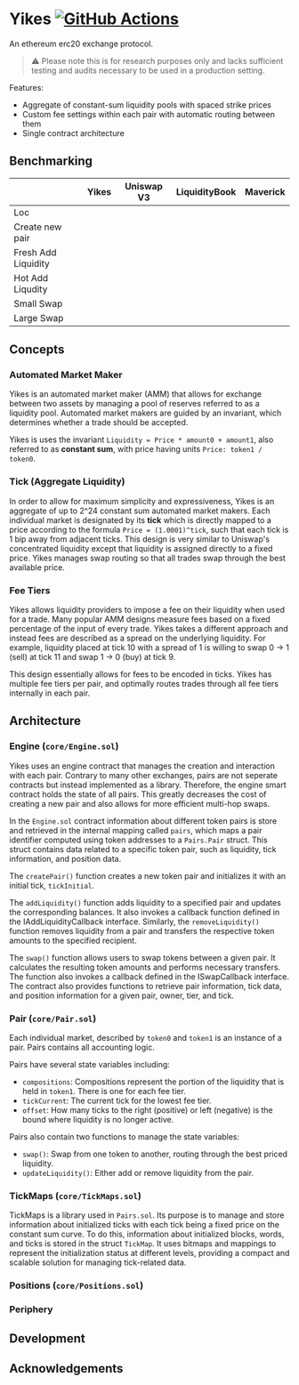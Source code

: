 # Yikes [![GitHub Actions][gha-badge]][gha]

[gha]: https://github.com/kyscott18/ilrta/actions
[gha-badge]: https://github.com/kyscott18/ilrta/actions/workflows/main.yml/badge.svg

An ethereum erc20 exchange protocol.

> ⚠️ Please note this is for research purposes only and lacks sufficient testing and audits necessary to be used in a production setting.

Features:

- Aggregate of constant-sum liquidity pools with spaced strike prices
- Custom fee settings within each pair with automatic routing between them
- Single contract architecture

## Benchmarking

|                   |Yikes   |Uniswap V3|LiquidityBook|Maverick|
|-------------------|--------|----------|-------------|--------|
|Loc                |        |          |             |        |
|Create new pair    |        |          |             |        |
|Fresh Add Liquidity|        |          |             |        |
|Hot Add Liqudity   |        |          |             |        |
|Small Swap         |        |          |             |        |
|Large Swap         |        |          |             |        |

## Concepts

### Automated Market Maker

Yikes is an automated market maker (AMM) that allows for exchange between two assets by managing a pool of reserves referred to as a liquidity pool. Automated market makers are guided by an invariant, which determines whether a trade should be accepted.

Yikes is uses the invariant `Liquidity = Price * amount0 + amount1`, also referred to as **constant sum**, with price having units `Price: token1 / token0`.

### Tick (Aggregate Liquidity)

In order to allow for maximum simplicity and expressiveness, Yikes is an aggregate of up to 2^24 constant sum automated market makers. Each individual market is designated by its **tick** which is directly mapped to a price according to the formula `Price = (1.0001)^tick`, such that each tick is 1 bip away from adjacent ticks. This design is very similar to Uniswap's concentrated liquidity except that liquidity is assigned directly to a fixed price. Yikes manages swap routing so that all trades swap through the best available price.

### Fee Tiers

Yikes allows liquidity providers to impose a fee on their liquidity when used for a trade. Many popular AMM designs measure fees based on a fixed percentage of the input of every trade. Yikes takes a different approach and instead fees are described as a spread on the underlying liquidity. For example, liquidity placed at tick 10 with a spread of 1 is willing to swap 0 -> 1 (sell) at tick 11 and swap 1 -> 0 (buy) at tick 9.

This design essentially allows for fees to be encoded in ticks. Yikes has multiple fee tiers per pair, and optimally routes trades through all fee tiers internally in each pair.

## Architecture

### Engine (`core/Engine.sol`)

Yikes uses an engine contract that manages the creation and interaction with each pair. Contrary to many other exchanges, pairs are not seperate contracts but instead implemented as a library. Therefore, the engine smart contract holds the state of all pairs. This greatly decreases the cost of creating a new pair and also allows for more efficient multi-hop swaps.

In the `Engine.sol` contract information about different token pairs is store and retrieved in the internal mapping called `pairs`, which maps a pair identifier computed using token addresses to a `Pairs.Pair` struct. This struct contains data related to a specific token pair, such as liquidity, tick information, and position data.

The `createPair()` function creates a new token pair and initializes it with an initial tick, `tickInitial`.

The `addLiquidity()` function adds liquidity to a specified pair and updates the corresponding balances. It also invokes a callback function defined in the IAddLiquidityCallback interface. Similarly, the `removeLiquidity()` function removes liquidity from a pair and transfers the respective token amounts to the specified recipient.

The `swap()` function allows users to swap tokens between a given pair. It calculates the resulting token amounts and performs necessary transfers. The function also invokes a callback defined in the ISwapCallback interface. The contract also provides functions to retrieve pair information, tick data, and position information for a given pair, owner, tier, and tick.

### Pair (`core/Pair.sol`)

Each individual market, described by `token0` and `token1` is an instance of a pair. Pairs contains all accounting logic.

Pairs have several state variables including:

- `compositions`: Compositions represent the portion of the liquidity that is held in `token1`. There is one for each fee tier.
- `tickCurrent`: The current tick for the lowest fee tier.
- `offset`: How many ticks to the right (positive) or left (negative) is the bound where liquidity is no longer active.

Pairs also contain two functions to manage the state variables:

- `swap()`: Swap from one token to another, routing through the best priced liquidity.
- `updateLiquidity()`: Either add or remove liquidity from the pair.

### TickMaps (`core/TickMaps.sol`)

TickMaps is a library used in `Pairs.sol`. Its purpose is to manage and store information about initialized ticks with each tick being a fixed price on the constant sum curve. To do this, information about initialized blocks, words, and ticks is stored in the struct `TickMap`. It uses bitmaps and mappings to represent the initialization status at different levels, providing a compact and scalable solution for managing tick-related data.

### Positions (`core/Positions.sol`)

### Periphery

## Development

## Acknowledgements
